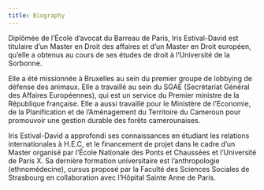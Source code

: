 ```yaml
---
title: Biography
---
```


Diplômée de l’École d’avocat du Barreau de Paris, Iris Estival-David est titulaire d’un Master en Droit des affaires et d’un Master en Droit européen, qu’elle a obtenus au cours de ses études de droit à l’Université de la Sorbonne.

Elle a été missionnée à Bruxelles au sein du premier groupe de lobbying de défense des animaux. Elle a travaillé au sein du SGAE (Secrétariat Général des Affaires Européennes), qui est un service du Premier ministre de la République française. Elle a aussi travaillé pour le Ministère de l’Economie, de la Planification et de l’Aménagement du Territoire du Cameroun pour promouvoir une gestion durable des forêts camerounaises.

Iris Estival-David a approfondi ses connaissances en étudiant les relations internationales à H.E.C, et le financement de projet dans le cadre d’un Master organisé par l’École Nationale des Ponts et Chaussées et l’Université de Paris X. Sa dernière formation universitaire est l’anthropologie (ethnomédecine), cursus proposé par la Faculté des Sciences Sociales de Strasbourg en collaboration avec l’Hôpital Sainte Anne de Paris.
